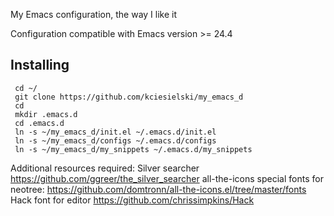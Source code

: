 My Emacs configuration, the way I like it
 
 Configuration compatible with Emacs version >= 24.4
 
## Installing ##
 
```
 cd ~/
 git clone https://github.com/kciesielski/my_emacs_d
 cd 
 mkdir .emacs.d
 cd .emacs.d
 ln -s ~/my_emacs_d/init.el ~/.emacs.d/init.el
 ln -s ~/my_emacs_d/configs ~/.emacs.d/configs
 ln -s ~/my_emacs_d/my_snippets ~/.emacs.d/my_snippets
```

Additional resources required:
Silver searcher https://github.com/ggreer/the_silver_searcher
all-the-icons special fonts for neotree: https://github.com/domtronn/all-the-icons.el/tree/master/fonts
Hack font for editor https://github.com/chrissimpkins/Hack
